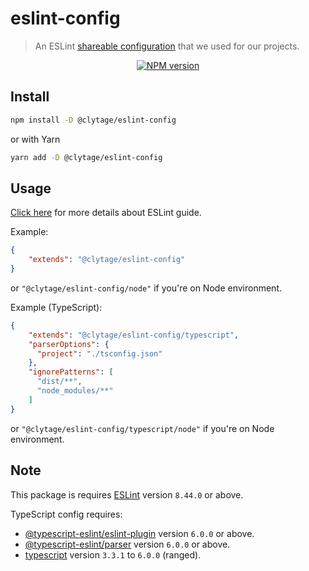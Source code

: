 # eslint-config
> An ESLint [shareable configuration](http://eslint.org/docs/developer-guide/shareable-configs.html) that we used for our projects.

<div align="center">
<a href="https://www.npmjs.com/package/@clytage/eslint-config"><img src="https://img.shields.io/npm/v/@clytage/eslint-config?maxAge=3600" alt="NPM version" ><a/>
</div>

## Install

```bash
npm install -D @clytage/eslint-config
```
or with Yarn
```bash
yarn add -D @clytage/eslint-config
```

## Usage

[Click here](https://eslint.org/docs/user-guide/configuring#using-a-shareable-configuration-package) for more details about ESLint guide.

Example:
```json
{
    "extends": "@clytage/eslint-config"
}
```
or `"@clytage/eslint-config/node"` if you're on Node environment.


Example (TypeScript):
```json
{
    "extends": "@clytage/eslint-config/typescript",
    "parserOptions": {
      "project": "./tsconfig.json"
    },
    "ignorePatterns": [
      "dist/**",
      "node_modules/**"
    ]
}
```
or `"@clytage/eslint-config/typescript/node"` if you're on Node environment.

## Note

This package is requires [ESLint](https://npmjs.com/package/eslint) version `8.44.0` or above.

TypeScript config requires:
 * [@typescript-eslint/eslint-plugin](https://npmjs.com/package/@typescript-eslint/eslint-plugin) version `6.0.0` or above.
 * [@typescript-eslint/parser](https://npmjs.com/package/@typescript-eslint/parser) version `6.0.0` or above.
 * [typescript](https://npmjs.com/package/typescript) version `3.3.1` to `6.0.0` (ranged).
